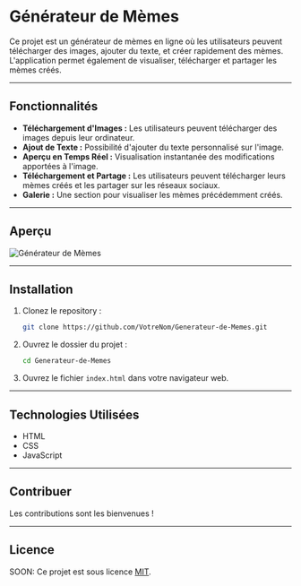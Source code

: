 # Générateur de Mèmes

Ce projet est un générateur de mèmes en ligne où les utilisateurs peuvent télécharger des images, ajouter du texte, et créer rapidement des mèmes. L'application permet également de visualiser, télécharger et partager les mèmes créés.

---

## Fonctionnalités

- **Téléchargement d'Images :** Les utilisateurs peuvent télécharger des images depuis leur ordinateur.
- **Ajout de Texte :** Possibilité d'ajouter du texte personnalisé sur l'image.
- **Aperçu en Temps Réel :** Visualisation instantanée des modifications apportées à l'image.
- **Téléchargement et Partage :** Les utilisateurs peuvent télécharger leurs mèmes créés et les partager sur les réseaux sociaux.
- **Galerie :** Une section pour visualiser les mèmes précédemment créés.

---

## Aperçu

![Générateur de Mèmes](memes_screenshot.png)

---

## Installation

1. Clonez le repository :

    ```bash
    git clone https://github.com/VotreNom/Generateur-de-Memes.git
    ```

2. Ouvrez le dossier du projet :

    ```bash
    cd Generateur-de-Memes
    ```

3. Ouvrez le fichier `index.html` dans votre navigateur web.

---

## Technologies Utilisées

- HTML
- CSS
- JavaScript

---

## Contribuer

Les contributions sont les bienvenues !

---

## Licence

SOON: Ce projet est sous licence [MIT](LICENSE).
